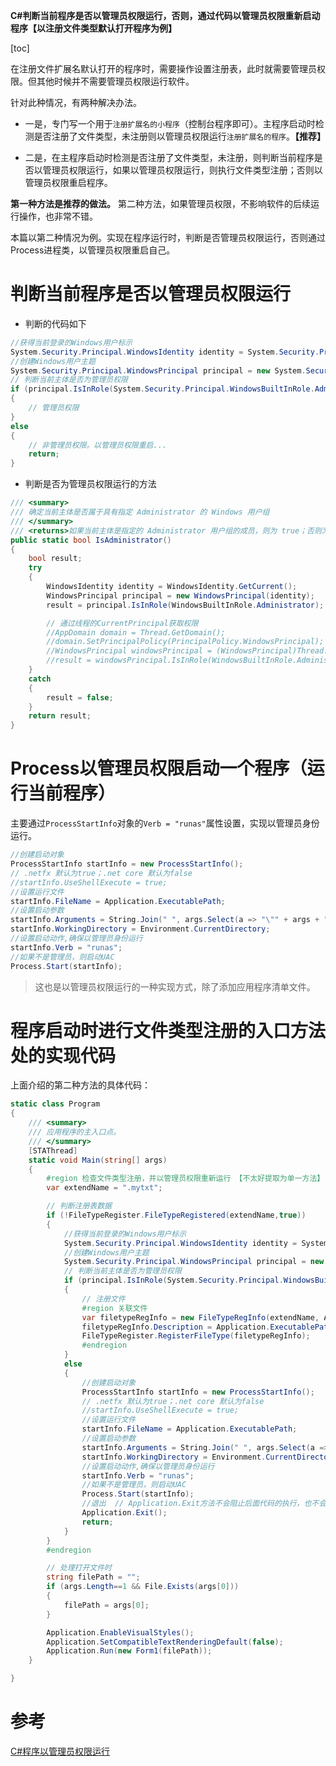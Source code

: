 **C#判断当前程序是否以管理员权限运行，否则，通过代码以管理员权限重新启动程序【以注册文件类型默认打开程序为例】**

[toc]

在注册文件扩展名默认打开的程序时，需要操作设置注册表，此时就需要管理员权限。但其他时候并不需要管理员权限运行软件。

针对此种情况，有两种解决办法。

- 一是，专门写一个用于`注册扩展名的小程序`（控制台程序即可）。主程序启动时检测是否注册了文件类型，未注册则以管理员权限运行`注册扩展名的程序`。**【推荐】**

- 二是，在主程序启动时检测是否注册了文件类型，未注册，则判断当前程序是否以管理员权限运行，如果以管理员权限运行，则执行文件类型注册；否则以管理员权限重启程序。

**第一种方法是推荐的做法。** 第二种方法，如果管理员权限，不影响软件的后续运行操作，也非常不错。

本篇以第二种情况为例。实现在程序运行时，判断是否管理员权限运行，否则通过Process进程类，以管理员权限重启自己。

# 判断当前程序是否以管理员权限运行

- 判断的代码如下

```C#
//获得当前登录的Windows用户标示 
System.Security.Principal.WindowsIdentity identity = System.Security.Principal.WindowsIdentity.GetCurrent();
//创建Windows用户主题
System.Security.Principal.WindowsPrincipal principal = new System.Security.Principal.WindowsPrincipal(identity);
// 判断当前主体是否为管理员权限
if (principal.IsInRole(System.Security.Principal.WindowsBuiltInRole.Administrator))
{
    // 管理员权限
}
else
{
    // 非管理员权限。以管理员权限重启...
    return;
}
```

- 判断是否为管理员权限运行的方法

```C#
/// <summary>
/// 确定当前主体是否属于具有指定 Administrator 的 Windows 用户组
/// </summary>
/// <returns>如果当前主体是指定的 Administrator 用户组的成员，则为 true；否则为 false。</returns>
public static bool IsAdministrator()
{
    bool result;
    try
    {
        WindowsIdentity identity = WindowsIdentity.GetCurrent();
        WindowsPrincipal principal = new WindowsPrincipal(identity);
        result = principal.IsInRole(WindowsBuiltInRole.Administrator);

        // 通过线程的CurrentPrincipal获取权限
        //AppDomain domain = Thread.GetDomain();
        //domain.SetPrincipalPolicy(PrincipalPolicy.WindowsPrincipal);
        //WindowsPrincipal windowsPrincipal = (WindowsPrincipal)Thread.CurrentPrincipal;
        //result = windowsPrincipal.IsInRole(WindowsBuiltInRole.Administrator);
    }
    catch
    {
        result = false;
    }
    return result;
}
```

# Process以管理员权限启动一个程序（运行当前程序）

主要通过`ProcessStartInfo`对象的`Verb = "runas"`属性设置，实现以管理员身份运行。

```C#
//创建启动对象
ProcessStartInfo startInfo = new ProcessStartInfo();
// .netfx 默认为true；.net core 默认为false
//startInfo.UseShellExecute = true;
//设置运行文件 
startInfo.FileName = Application.ExecutablePath;
//设置启动参数 
startInfo.Arguments = String.Join(" ", args.Select(a => "\"" + args + "\""));
startInfo.WorkingDirectory = Environment.CurrentDirectory;
//设置启动动作,确保以管理员身份运行 
startInfo.Verb = "runas";
//如果不是管理员，则启动UAC 
Process.Start(startInfo);
```

> 这也是以管理员权限运行的一种实现方式，除了添加应用程序清单文件。

# 程序启动时进行文件类型注册的入口方法处的实现代码

上面介绍的第二种方法的具体代码：

```C#
static class Program
{
    /// <summary>
    /// 应用程序的主入口点。
    /// </summary>
    [STAThread]
    static void Main(string[] args)
    {
        #region 检查文件类型注册，并以管理员权限重新运行 【不太好提取为单一方法】
        var extendName = ".mytxt";

        // 判断注册表数据
        if (!FileTypeRegister.FileTypeRegistered(extendName,true))
        {
            //获得当前登录的Windows用户标示 
            System.Security.Principal.WindowsIdentity identity = System.Security.Principal.WindowsIdentity.GetCurrent();
            //创建Windows用户主题 
            System.Security.Principal.WindowsPrincipal principal = new System.Security.Principal.WindowsPrincipal(identity);
            // 判断当前主体是否为管理员权限
            if (principal.IsInRole(System.Security.Principal.WindowsBuiltInRole.Administrator))
            {
                // 注册文件
                #region 关联文件
                var filetypeRegInfo = new FileTypeRegInfo(extendName, Application.ExecutablePath);
                filetypeRegInfo.Description = Application.ExecutablePath + "打开程序";
                FileTypeRegister.RegisterFileType(filetypeRegInfo);
                #endregion
            }
            else
            {
                //创建启动对象 
                ProcessStartInfo startInfo = new ProcessStartInfo();
                // .netfx 默认为true；.net core 默认为false
                //startInfo.UseShellExecute = true;
                //设置运行文件 
                startInfo.FileName = Application.ExecutablePath;
                //设置启动参数 
                startInfo.Arguments = String.Join(" ", args.Select(a => "\"" + args + "\""));
                startInfo.WorkingDirectory = Environment.CurrentDirectory;
                //设置启动动作,确保以管理员身份运行 
                startInfo.Verb = "runas";
                //如果不是管理员，则启动UAC 
                Process.Start(startInfo);
                //退出  // Application.Exit方法不会阻止后面代码的执行，也不会退出，后面代码执行并打开窗体，正常运行。
                Application.Exit();
                return;
            }
        }
        #endregion

        // 处理打开文件时
        string filePath = "";
        if (args.Length==1 && File.Exists(args[0]))
        {
            filePath = args[0];
        }

        Application.EnableVisualStyles();
        Application.SetCompatibleTextRenderingDefault(false);
        Application.Run(new Form1(filePath));
    }

}
```

# 参考

[C#程序以管理员权限运行](https://www.cnblogs.com/Interkey/p/RunAsAdmin.html)